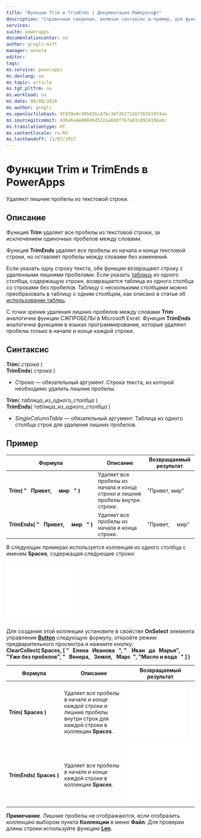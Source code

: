```yaml
---
title: "Функции Trim и TrimEnds | Документация Майкрософт"
description: "Справочные сведения, включая синтаксис и пример, для функций Trim и TrimEnds в PowerApps"
services: 
suite: powerapps
documentationcenter: na
author: gregli-msft
manager: anneta
editor: 
tags: 
ms.service: powerapps
ms.devlang: na
ms.topic: article
ms.tgt_pltfrm: na
ms.workload: na
ms.date: 09/09/2016
ms.author: gregli
ms.openlocfilehash: 9f829e8c98b03bc47bc36f26273267265819f4ae
ms.sourcegitcommit: 43be6a4e08849d522aabb6f767a81c092419babc
ms.translationtype: HT
ms.contentlocale: ru-RU
ms.lasthandoff: 11/07/2017
---
```

# <a name="trim-and-trimends-functions-in-powerapps"></a>Функции Trim и TrimEnds в PowerApps
Удаляют лишние пробелы из текстовой строки.

## <a name="description"></a>Описание
Функция **Trim** удаляет все пробелы из текстовой строки, за исключением одиночных пробелов между словами.  

Функция **TrimEnds** удаляет все пробелы из начала и конца текстовой строки, но оставляет пробелы между словами без изменений.

Если указать одну строку текста, обе функции возвращают строку с удаленными лишними пробелами. Если указать [таблицу](../working-with-tables.md) из одного столбца, содержащую строки, возвращается таблица из одного столбца со строками без пробелов. Таблицу с несколькими столбцами можно преобразовать в таблицу с одним столбцом, как описано в статье об [использовании таблиц](../working-with-tables.md).

С точки зрения удаления лишних пробелов между словами **Trim** аналогична функции СЖПРОБЕЛЫ в Microsoft Excel. Функция **TrimEnds** аналогична функциям в языках программирования, которые удаляют пробелы только в начале и конце каждой строки.

## <a name="syntax"></a>Синтаксис
**Trim**( *строка* )<br>**TrimEnds**( *строка* )

* *Строка* — обязательный аргумент. Строка текста, из которой необходимо удалить лишние пробелы.

**Trim**( *таблица_из_одного_столбца* )<br>**TrimEnds**( *таблица_из_одного_столбца* )

* *SingleColumnTable* — обязательный аргумент. Таблица из одного столбца строк для удаления лишних пробелов.

## <a name="example"></a>Пример
| Формула | Описание | Возвращаемый результат |
| --- | --- | --- |
| **Trim(&nbsp;"&nbsp;&nbsp;&nbsp;Привет,&nbsp;&nbsp;&nbsp;&nbsp;&nbsp;мир&nbsp;&nbsp;&nbsp;"&nbsp;)** |Удаляет все пробелы из начала и конца строки и лишние пробелы внутри строки. |"Привет, мир" |
| **TrimEnds(&nbsp;"&nbsp;&nbsp;&nbsp;Привет,&nbsp;&nbsp;&nbsp;&nbsp;&nbsp;мир&nbsp;&nbsp;&nbsp;"&nbsp;)** |Удаляет все пробелы из начала и конца строки. |"Привет,&nbsp;&nbsp;&nbsp;&nbsp;&nbsp;мир" |

В следующих примерах используется коллекция из одного столбца с именем **Spaces**, содержащая следующие строки:

![](media/function-trim/input-strings.png)

Для создания этой коллекции установите в свойстве **OnSelect** элемента управления **[Button](../controls/control-button.md)** следующую формулу, откройте режим предварительного просмотра и нажмите кнопку:
<br>**ClearCollect( Spaces, [ "&nbsp;&nbsp;&nbsp;Елена&nbsp;&nbsp;&nbsp;Иванова&nbsp;&nbsp;&nbsp;", "&nbsp;&nbsp;&nbsp;&nbsp;Иван&nbsp;&nbsp;&nbsp;да&nbsp;&nbsp;&nbsp;Марья", "Уже&nbsp;без пробелов", "&nbsp;&nbsp;&nbsp;Венера,&nbsp;&nbsp;&nbsp;Земля,&nbsp;&nbsp;&nbsp;Марс&nbsp;&nbsp;", "Масло&nbsp;и&nbsp;вода&nbsp;&nbsp;&nbsp;" ] )**

| Формула | Описание | Возвращаемый результат |
| --- | --- | --- |
| **Trim(&nbsp;Spaces&nbsp;)** |Удаляет все пробелы в начале и конце каждой строки и лишние пробелы внутри строк для каждой строки в коллекции **Spaces**. |<style> img { max-width: none } </style> ![](media/function-trim/output-trim.png) |
| **TrimEnds(&nbsp;Spaces&nbsp;)** |Удаляет все пробелы в начале и конце каждой строки в коллекции **Spaces**. |<style> img { max-width: none } </style> ![](media/function-trim/output-trimends.png) |

**Примечание**. Лишние пробелы не отображаются, если отобразить коллекцию выбором пункта **Коллекции** в меню **Файл**. Для проверки длины строки используйте функцию **[Len](function-len.md)**.

